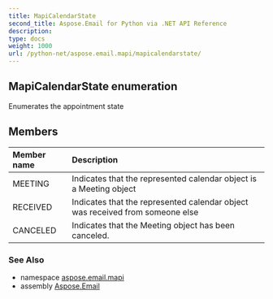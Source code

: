 ```yaml
---
title: MapiCalendarState
second_title: Aspose.Email for Python via .NET API Reference
description: 
type: docs
weight: 1000
url: /python-net/aspose.email.mapi/mapicalendarstate/
---
```


## MapiCalendarState enumeration

Enumerates the appointment state

## Members
| Member name | Description |
| :- | :- |
|MEETING|Indicates that the represented calendar object is a Meeting object|
|RECEIVED|Indicates that the represented calendar object was received from someone else|
|CANCELED|Indicates that the Meeting object has been canceled.|

### See Also

* namespace [aspose.email.mapi](/email/python-net/aspose.email.mapi/)
* assembly [Aspose.Email](/email/python-net/)

